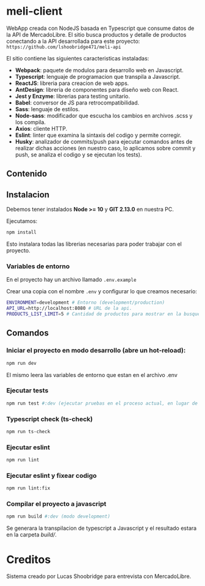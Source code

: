 # meli-client

WebApp creada con NodeJS basada en Typescript que consume datos de la API de MercadoLibre.
El sitio busca productos y detalle de productos conectando a la API desarrollada para este proyecto: ```https://github.com/lshoobridge471/meli-api```

El sitio contiene las siguientes caracteristicas instaladas:

- **Webpack**: paquete de modulos para desarrollo web en Javascript.
- **Typescript**: lenguaje de programacion que transpila a Javascript.
- **ReactJS**: libreria para creacion de web apps.
- **AntDesign**: libreria de componentes para diseño web con React.
- **Jest y Enzyme**: librerias para testing unitario.
- **Babel**: conversor de JS para retrocompatibilidad.
- **Sass**: lenguaje de estilos.
- **Node-sass**: modificador que escucha los cambios en archivos .scss y los compila.
- **Axios**: cliente HTTP.
- **Eslint**: linter que examina la sintaxis del codigo y permite corregir.
- **Husky**: analizador de commits/push para ejecutar comandos antes de realizar dichas acciones (en nuestro caso, lo aplicamos sobre commit y push, se analiza el codigo y se ejecutan los tests).

## Contenido

## Instalacion

Debemos tener instalados **Node >= 10** y **GIT 2.13.0** en nuestra PC.

Ejecutamos:

```bash
npm install
```

Esto instalara todas las librerias necesarias para poder trabajar con el proyecto.

### Variables de entorno
En el proyecto hay un archivo llamado ```.env.example```

Crear una copia con el nombre ```.env``` y configurar lo que creamos necesario:

```bash
ENVIRONMENT=development # Entorno (development/production)
API_URL=http://localhost:8080 # URL de la api.
PRODUCTS_LIST_LIMIT=5 # Cantidad de productos para mostrar en la busqueda.
```

## Comandos

### Iniciar el proyecto en modo desarrollo (abre un hot-reload):
```bash
npm run dev
```
El mismo leera las variables de entorno que estan en el archivo .env

### Ejecutar tests
```bash
npm run test #:dev (ejecutar pruebas en el proceso actual, en lugar de crear hilos)
```
### Typescript check (ts-check)
```bash
npm run ts-check
```
### Ejecutar eslint
```bash
npm run lint
```
### Ejecutar eslint y fixear codigo
```bash
npm run lint:fix
```
### Compilar el proyecto a javascript
```bash
npm run build #:dev (modo development)
```
Se generara la transpilacion de typescript a Javascript y el resultado estara en la carpeta *build/*.

# Creditos

Sistema creado por Lucas Shoobridge para entrevista con MercadoLibre.